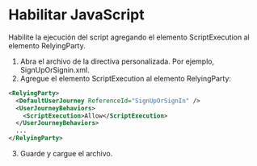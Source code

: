 # Habilitar JavaScript

Habilite la ejecución del script agregando el elemento ScriptExecution al elemento RelyingParty.

1. Abra el archivo de la directiva personalizada. Por ejemplo, SignUpOrSignin.xml.
2. Agregue el elemento ScriptExecution al elemento RelyingParty:

```xml
<RelyingParty>
  <DefaultUserJourney ReferenceId="SignUpOrSignIn" />
  <UserJourneyBehaviors>
    <ScriptExecution>Allow</ScriptExecution>
  </UserJourneyBehaviors>
  ...
</RelyingParty>
```
3. Guarde y cargue el archivo.


